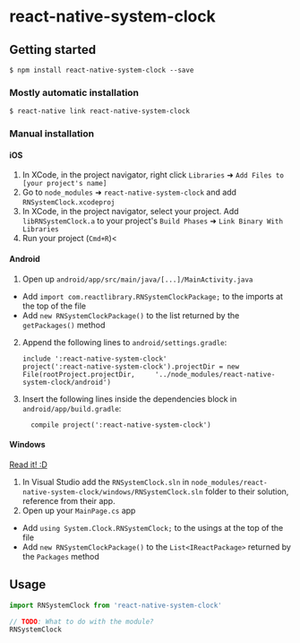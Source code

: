 # react-native-system-clock

## Getting started

`$ npm install react-native-system-clock --save`

### Mostly automatic installation

`$ react-native link react-native-system-clock`

### Manual installation

#### iOS

1.  In XCode, in the project navigator, right click `Libraries` ➜ `Add Files to [your project's name]`
2.  Go to `node_modules` ➜ `react-native-system-clock` and add `RNSystemClock.xcodeproj`
3.  In XCode, in the project navigator, select your project. Add `libRNSystemClock.a` to your project's `Build Phases` ➜ `Link Binary With Libraries`
4.  Run your project (`Cmd+R`)<

#### Android

1.  Open up `android/app/src/main/java/[...]/MainActivity.java`

- Add `import com.reactlibrary.RNSystemClockPackage;` to the imports at the top of the file
- Add `new RNSystemClockPackage()` to the list returned by the `getPackages()` method

2.  Append the following lines to `android/settings.gradle`:
    ```
    include ':react-native-system-clock'
    project(':react-native-system-clock').projectDir = new File(rootProject.projectDir, 	'../node_modules/react-native-system-clock/android')
    ```
3.  Insert the following lines inside the dependencies block in `android/app/build.gradle`:
    ```
      compile project(':react-native-system-clock')
    ```

#### Windows

[Read it! :D](https://github.com/ReactWindows/react-native)

1.  In Visual Studio add the `RNSystemClock.sln` in `node_modules/react-native-system-clock/windows/RNSystemClock.sln` folder to their solution, reference from their app.
2.  Open up your `MainPage.cs` app

- Add `using System.Clock.RNSystemClock;` to the usings at the top of the file
- Add `new RNSystemClockPackage()` to the `List<IReactPackage>` returned by the `Packages` method

## Usage

```javascript
import RNSystemClock from 'react-native-system-clock'

// TODO: What to do with the module?
RNSystemClock
```
